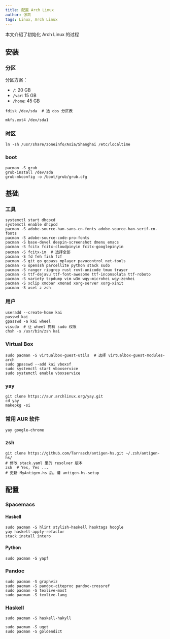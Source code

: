 ```yaml
---
title: 配置 Arch Linux
author: 张凯
tags: Linux, Arch Linux
---
```


本文介绍了初始化 Arch Linux 的过程

<!--more-->

## 安装

### 分区

分区方案：

- `/`: 20 GB
- `/var`: 15 GB
- `/home`: 45 GB

```
fdisk /dev/sda  # 选 dos 分区表

mkfs.ext4 /dev/sda1
```

### 时区

```
ln -sh /usr/share/zoneinfo/Asia/Shanghai /etc/localtime
```

### boot

```
pacman -S grub
grub-install /dev/sda
grub-mkconfig -o /boot/grub/grub.cfg
```

## 基础

### 工具

```
systemctl start dhcpcd
systemctl enable dhcpcd
pacman -S adobe-source-han-sans-cn-fonts adobe-source-han-serif-cn-fonts
pacman -S adobe-source-code-pro-fonts
pacman -S base-devel deepin-screenshot dmenu emacs
pacman -S fcitx fcitx-cloudpinyin fcitx-googlepinyin
pacman -S fcitx-im  # 选择全部
pacman -S fd feh fish fzf
pacman -S git go gopass mplayer pavucontrol net-tools
pacman -S openssh parcellite python stack sudo
pacman -S ranger ripgrep rust rxvt-unicode tmux trayer
pacman -S ttf-dejavu ttf-font-awesome ttf-inconsolata ttf-roboto
pacman -S variety tcpdump vim w3m wqy-microhei wqy-zenhei
pacman -S xclip xmobar xmonad xorg-server xorg-xinit
pacman -S xsel z zsh
```

### 用户

```
useradd --create-home kai
passwd kai
gpasswd -a kai wheel
visudo  # 让 wheel 拥有 sudo 权限
chsh -s /usr/bin/zsh kai
```

### Virtual Box

```
sudo pacman -S virtualbox-guest-utils  # 选择 virtualbox-guest-modules-arch
sudo gpasswd --add kai vboxsf
sudo systemctl start vboxservice
sudo systemctl enable vboxservice
```

### yay

```
git clone https://aur.archlinux.org/yay.git
cd yay
makepkg -si
```

### 常用 AUR 软件

```
yay google-chrome
```

### zsh

```
git clone https://github.com/Tarrasch/antigen-hs.git ~/.zsh/antigen-hs/
# 修改 stack.yaml 里的 resolver 版本
zsh  # Yes, Yes ...
# 更新 MyAntigen.hs 后，请 antigen-hs-setup
```

## 配置

### Spacemacs

#### Haskell

```
sudo pacman -S hlint stylish-haskell hasktags hoogle
yay haskell-apply-refactor
stack install intero
```

#### Python

```
sudo pacman -S yapf
```

### Pandoc

```
sudo pacman -S graphviz
sudo pacman -S pandoc-citeproc pandoc-crossref
sudo pacman -S texlive-most
sudo pacman -S texlive-lang
```

### Haskell

```
sudo pacman -S haskell-hakyll
```

```
sudo pacman -S uget
sudo pacman -S goldendict
```
